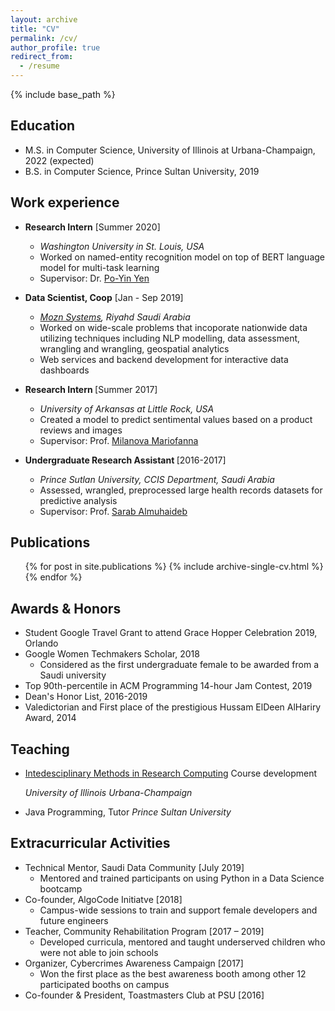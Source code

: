 ```yaml
---
layout: archive
title: "CV"
permalink: /cv/
author_profile: true
redirect_from:
  - /resume
---
```


{% include base_path %}

## Education
* M.S. in Computer Science, University of Illinois at Urbana-Champaign, 2022 (expected)
* B.S. in Computer Science, Prince Sultan University, 2019

## Work experience
* <b> Research Intern</b> [Summer 2020]
  * <I>Washington University in St. Louis, USA</I>
  * Worked on named-entity recognition model on top of BERT language model for multi-task learning 
  * Supervisor: Dr. [Po-Yin Yen](https://informatics.wustl.edu/research-lab-po-yin-yen/)

* <b>Data Scientist, Coop</b> [Jan - Sep 2019]
  * <I>[Mozn Systems](https://mozn.sa/), Riyahd Saudi Arabia </I>
  * Worked on wide-scale problems that incoporate nationwide data utilizing techniques including NLP modelling, data assessment, wrangling and wrangling, geospatial analytics
  * Web services and backend development for interactive data dashboards 

* <b> Research Intern </b> [Summer 2017]
  * <I> University of Arkansas at Little Rock, USA </I>
  * Created a model to predict sentimental values based on a product reviews and images
  * Supervisor: Prof. [Milanova Mariofanna](https://ualr.edu/computerscience/faculty-and-staff/mariofanna-milanova/)
 
* <b> Undergraduate Research Assistant </b> [2016-2017]
  * <I>Prince Sutlan University, CCIS Department, Saudi Arabia</I> 
  * Assessed, wrangled, preprocessed large health records datasets for predictive analysis
  * Supervisor: Prof. [Sarab Almuhaideb](https://www.researchgate.net/profile/Sarab_Almuhaideb)

## Publications
  <ul>{% for post in site.publications %}
    {% include archive-single-cv.html %}
  {% endfor %}</ul>  

## Awards & Honors
* Student Google Travel Grant to attend Grace Hopper Celebration 2019, Orlando
* Google Women Techmakers Scholar, 2018
  * Considered as the first undergraduate female to be awarded from a Saudi university
* Top 90th-percentile in ACM Programming 14-hour Jam Contest, 2019
* Dean's Honor List, 2016-2019
* Valedictorian and First place of the prestigious Hussam ElDeen AlHariry Award, 2014
 
  
## Teaching
* [Intedesciplinary Methods in Research Computing](https://illinois-cse.github.io/eng498/) Course development
  
  <I> University of Illinois Urbana-Champaign</I>
* Java Programming, Tutor
  <I> Prince Sultan University</I>
  
## Extracurricular Activities
* Technical Mentor, Saudi Data Community [July 2019]
  * Mentored and trained participants on using Python in a Data Science bootcamp
* Co-founder, AlgoCode Initiatve [2018]
  * Campus-wide sessions to train and support female developers and future engineers
* Teacher, Community Rehabilitation Program	[2017 – 2019]
  * Developed curricula, mentored and taught underserved children who were not able to join schools
* Organizer, Cybercrimes Awareness Campaign [2017]
  * Won the first place as the best awareness booth among other 12 participated booths on campus
* Co-founder & President, Toastmasters Club at PSU	[2016]

